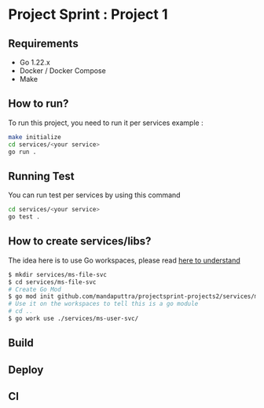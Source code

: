 # Project Sprint : Project 1

## Requirements

- Go 1.22.x
- Docker / Docker Compose
- Make

## How to run?

To run this project, you need to run it per services example :

```bash
make initialize
cd services/<your service>
go run .
```

## Running Test

You can run test per services by using this command

```bash
cd services/<your service>
go test .
```

## How to create services/libs?

The idea here is to use Go workspaces, please read [here to understand](https://go.dev/doc/tutorial/workspaces)

```bash
$ mkdir services/ms-file-svc
$ cd services/ms-file-svc
# Create Go Mod
$ go mod init github.com/mandaputtra/projectsprint-projects2/services/ms-file-svc
# Use it on the workspaces to tell this is a go module
# cd ..
$ go work use ./services/ms-user-svc/
```

## Build

## Deploy

## CI
